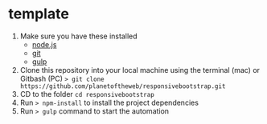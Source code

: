 # template

1. Make sure you have these installed
	- [node.js](http://nodejs.org/)
	- [git](http://git-scm.com/)
	- [gulp](http://gulpjs.com/)
2. Clone this repository into your local machine using the terminal (mac) or Gitbash (PC) `> git clone https://github.com/planetoftheweb/responsivebootstrap.git`
3. CD to the folder `cd responsivebootstrap`
4. Run `> npm-install` to install the project dependencies
5. Run `> gulp` command to start the automation
